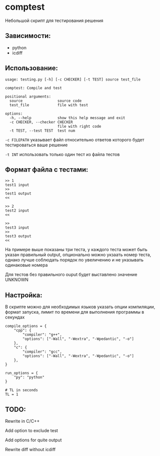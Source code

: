 # comptest

Небольшой скрипт для тестирования решения

## Зависимости:
* python
* icdiff

## Использование:
```
usage: testing.py [-h] [-c CHECKER] [-t TEST] source test_file

comptest: Compile and test

positional arguments:
  source                source code
  test_file             file with test

options:
  -h, --help            show this help message and exit
  -c CHECKER, --checker CHECKER
                        file with right code
  -t TEST, --test TEST  test num
```

```-c FILEPATH``` указывает файл относительно ответов которого будет тестироваться ваше решение

```-t INT``` использовать только один тест из файла тестов

## Формат файла с тестами:
```
>> 1
test1 input
>>
test1 output
<<

>> 2
test2 input
<<

>>
test3 input
>>
test3 output
<<
```
На примере выше показаны три теста, у каждого теста может быть указан правильный output, опционально можно укзаать номер теста, однако лучше соблюдать порядок по увеличению и не указывать одинаковые номера

Для тестов без правильного ouput будет выставлено значение UNKNOWN

## Настройка:
В скрипте можно для необходимых языков указать опции компиляции, формат запуска, лимит по времени для выполнения программы в секундах

```
compile_options = {
    "cpp": {
        "compiler": "g++",
        "options": ["-Wall", "-Wextra", "-Wpedantic", "-o"]
    },
    "c": {
        "compiler": "gcc",
        "options": ["-Wall", "-Wextra", "-Wpedantic", "-o"]
    },
}

run_options = {
    "py": "python"
}

# TL in seconds
TL = 1
```
## TODO:

Rewrite in C/C++

Add option to exclude test

Add options for quite output

Rewrite diff without icdiff
